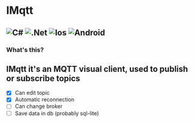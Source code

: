 # IMqtt

![C#](https://img.shields.io/badge/c%23-%23239120.svg?style=for-the-badge&logo=c-sharp&logoColor=white)
![.Net](https://img.shields.io/badge/.NET-5C2D91?style=for-the-badge&logo=.net&logoColor=white)
![Ios](https://img.shields.io/badge/Ios-000000.svg?style=for-the-badge&logo=ios&logoColor=white)
![Android](https://img.shields.io/badge/Android-3DDC84?style=for-the-badge&logo=android&logoColor=white)
---

### What's this?
IMqtt it's an **MQTT** visual client, used to publish or subscribe topics
---

- [x] Can edit topic
- [x] Automatic reconnection
- [ ] Can change broker
- [ ] Save data in db (probably sql-lite)
